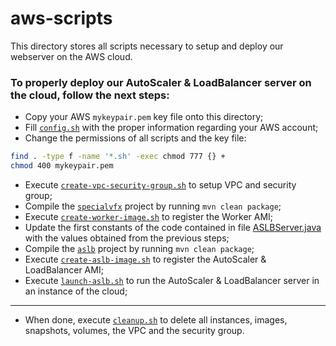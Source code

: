 # aws-scripts

This directory stores all scripts necessary to setup and deploy our webserver on the AWS cloud.

### To properly deploy our AutoScaler & LoadBalancer server on the cloud, follow the next steps:

- Copy your AWS `mykeypair.pem` key file onto this directory;
- Fill [`config.sh`](config.sh) with the proper information regarding your AWS account;
- Change the permissions of all scripts and the key file:

```bash
find . -type f -name '*.sh' -exec chmod 777 {} +
chmod 400 mykeypair.pem
```

- Execute [`create-vpc-security-group.sh`](create-vpc-security-group.sh) to setup VPC and security group;
- Compile the [`specialvfx`](../specialvfx/) project by running `mvn clean package`;
- Execute [`create-worker-image.sh`](create-worker-image.sh) to register the Worker AMI;
- Update the first constants of the code contained in file [ASLBServer.java](../aslb/src/main/java/pt/ulisboa/tecnico/cnv/aslb/ASLBServer.java) with the values obtained from the previous steps;
- Compile the [`aslb`](../aslb/) project by running `mvn clean package`;
- Execute [`create-aslb-image.sh`](create-aslb-image.sh) to register the AutoScaler & LoadBalancer AMI;
- Execute [`launch-aslb.sh`](launch-aslb.sh) to run the AutoScaler & LoadBalancer server in an instance of the cloud;

---

- When done, execute [`cleanup.sh`](cleanup.sh) to delete all instances, images, snapshots, volumes, the VPC and the security group.
